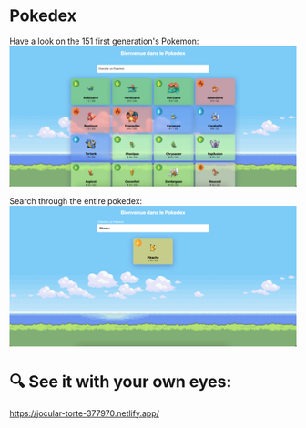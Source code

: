 # Pokedex

Have a look on the 151 first generation's Pokemon:
![Screenshot Page D'acceuil](https://github.com/FLancon/Pokedex/blob/2a80b7f5f249c802ce3204c93e0389fd5e86a27f/assets/Screenshot-1.png?raw=true)

Search through the entire pokedex:
![Screenshot Page D'acceuil](https://github.com/FLancon/Pokedex/blob/2a80b7f5f249c802ce3204c93e0389fd5e86a27f/assets/Screenshot-2.png?raw=true)

# 🔍 See it with your own eyes:
https://jocular-torte-377970.netlify.app/
